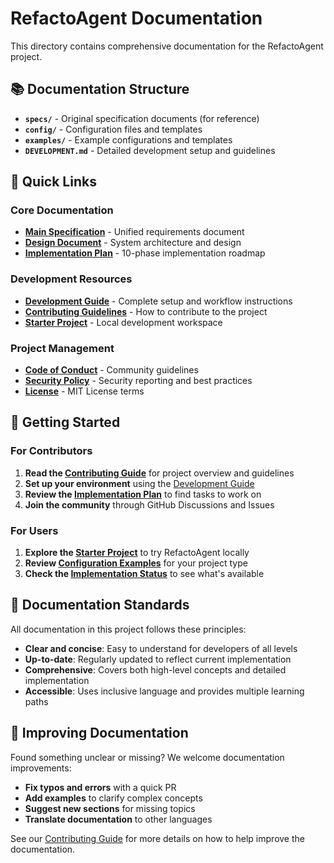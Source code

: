 # RefactoAgent Documentation

This directory contains comprehensive documentation for the RefactoAgent project.

## 📚 Documentation Structure

- **`specs/`** - Original specification documents (for reference)
- **`config/`** - Configuration files and templates
- **`examples/`** - Example configurations and templates
- **`DEVELOPMENT.md`** - Detailed development setup and guidelines

## 🚀 Quick Links

### Core Documentation
- **[Main Specification](../.kiro/specs/refactoagent-unified/requirements.md)** - Unified requirements document
- **[Design Document](../.kiro/specs/refactoagent-unified/design.md)** - System architecture and design
- **[Implementation Plan](../.kiro/specs/refactoagent-unified/tasks.md)** - 10-phase implementation roadmap

### Development Resources
- **[Development Guide](DEVELOPMENT.md)** - Complete setup and workflow instructions
- **[Contributing Guidelines](../CONTRIBUTING.md)** - How to contribute to the project
- **[Starter Project](../refactoagent-starter/)** - Local development workspace

### Project Management
- **[Code of Conduct](../CODE_OF_CONDUCT.md)** - Community guidelines
- **[Security Policy](../SECURITY.md)** - Security reporting and best practices
- **[License](../LICENSE)** - MIT License terms

## 🎯 Getting Started

### For Contributors
1. **Read the [Contributing Guide](../CONTRIBUTING.md)** for project overview and guidelines
2. **Set up your environment** using the [Development Guide](DEVELOPMENT.md)
3. **Review the [Implementation Plan](../.kiro/specs/refactoagent-unified/tasks.md)** to find tasks to work on
4. **Join the community** through GitHub Discussions and Issues

### For Users
1. **Explore the [Starter Project](../refactoagent-starter/)** to try RefactoAgent locally
2. **Review [Configuration Examples](config/)** for your project type
3. **Check the [Implementation Status](../.kiro/specs/refactoagent-unified/tasks.md)** to see what's available

## 📖 Documentation Standards

All documentation in this project follows these principles:
- **Clear and concise**: Easy to understand for developers of all levels
- **Up-to-date**: Regularly updated to reflect current implementation
- **Comprehensive**: Covers both high-level concepts and detailed implementation
- **Accessible**: Uses inclusive language and provides multiple learning paths

## 🤝 Improving Documentation

Found something unclear or missing? We welcome documentation improvements:
- **Fix typos and errors** with a quick PR
- **Add examples** to clarify complex concepts
- **Suggest new sections** for missing topics
- **Translate documentation** to other languages

See our [Contributing Guide](../CONTRIBUTING.md) for more details on how to help improve the documentation.